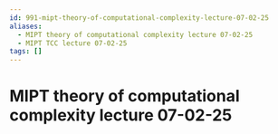 ```yaml
---
id: 991-mipt-theory-of-computational-complexity-lecture-07-02-25
aliases:
  - MIPT theory of computational complexity lecture 07-02-25
  - MIPT TCC lecture 07-02-25
tags: []
---
```


# MIPT theory of computational complexity lecture 07-02-25

